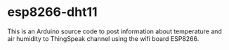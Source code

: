 # esp8266-dht11
This is an Arduino source code to post information about temperature and air humidity to ThingSpeak channel using the wifi board ESP8266.
